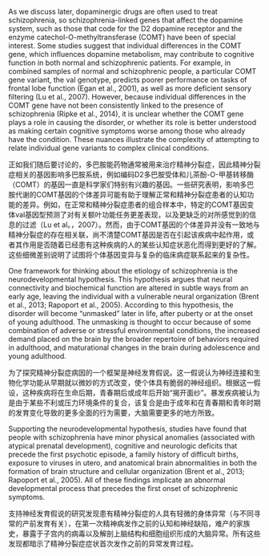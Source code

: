 As we discuss later, dopaminergic drugs are often used to treat schizophrenia, so schizophrenia-linked genes that affect the dopamine system, such as those that code for the D2 dopamine receptor and the enzyme catechol-O-methyltransferase (COMT) have been of special interest. Some studies suggest that individual differences in the COMT gene, which influences dopamine metabolism, may contribute to cognitive function in both normal and schizophrenic patients. For example, in combined samples of normal and schizophrenic people, a particular COMT gene variant, the val genotype, predicts poorer performance on tasks of frontal lobe function (Egan et al., 2001), as well as more deficient sensory filtering (Lu et al., 2007). However, because individual differences in the COMT gene have not been consistently linked to the presence of schizophrenia (Ripke et al., 2014), it is unclear whether the COMT gene plays a role in causing the disorder, or whether its role is better understood as making certain cognitive symptoms worse among those who already have the condition. These nuances illustrate the complexity of attempting to relate individual gene variants to complex clinical conditions.

正如我们随后要讨论的，多巴胺能药物通常被用来治疗精神分裂症，因此精神分裂症相关的基因影响多巴胺系统，例如编码D2多巴胺受体和儿茶酚-O-甲基转移酶（COMT）的基因一直是科学家们特别有兴趣的基因。一些研究表明，影响多巴胺代谢的COMT基因的个体差异可能有助于理解正常和精神分裂症患者的认知功能的差异。例如，在正常和精神分裂症患者的组合样本中，特定的COMT基因变体val基因型预测了对有关额叶功能任务更差表现，以及更缺乏的对所感觉到的信息的过滤（Lu et al。，2007）。然而，由于COMT基因的个体差异并没有一致地与精神分裂症的存在相关联，尚不清楚COMT基因是否在引起该疾病中起作用，或者其作用是否随着已经患有这种疾病的人的某些认知症状恶化而得到更好的了解。这些细微差别说明了试图将个体基因变异与复杂的临床病症联系起来的复杂性。

One framework for thinking about the etiology of schizophrenia is the neurodevelopmental hypothesis. This hypothesis argues that neural connectivity and biochemical function are altered in subtle ways from an early age, leaving the individual with a vulnerable neural organization (Brent et al., 2013; Rapoport et al., 2005). According to this hypothesis, the disorder will become “unmasked” later in life, after puberty or at the onset of young adulthood. The unmasking is thought to occur because of some combination of adverse or stressful environmental conditions, the increased demand placed on the brain by the broader repertoire of behaviors required in adulthood, and maturational changes in the brain during adolescence and young adulthood.

为了探究精神分裂症病因的一个框架是神经发育假说。这一假说认为神经连接和生物化学功能从早期就以微妙的方式改变，使个体具有脆弱的神经组织。根据这一假设，这种疾病将在生命后期，青春期后或成年后开始“揭开面纱”。暴发疾病被认为是由于某些不利或压力环境条件的复合，该复合是由于成年和在青春期和青年时期的发育变化导致的更多全面的行为需要，大脑需要更多的地方所致。

Supporting the neurodevelopmental hypothesis, studies have found that people with schizophrenia have minor physical anomalies (associated with atypical prenatal development), cognitive and neurologic deficits that precede the first psychotic episode, a family history of difficult births, exposure to viruses in utero, and anatomical brain abnormalities in both the formation of brain structure and cellular organization (Brent et al., 2013; Rapoport et al., 2005). All of these findings implicate an abnormal developmental process that precedes the first onset of schizophrenic symptoms.

支持神经发育假说的研究发现患有精神分裂症的人具有轻微的身体异常（与不同寻常的产前发育有关），在第一次精神病发作之前的认知和神经缺陷，难产的家族史，暴露于子宫内的病毒以及解剖上脑结构和细胞组织形成的大脑异常。所有这些发现都暗示了精神分裂症症状首次发作之前的异常发育过程。

